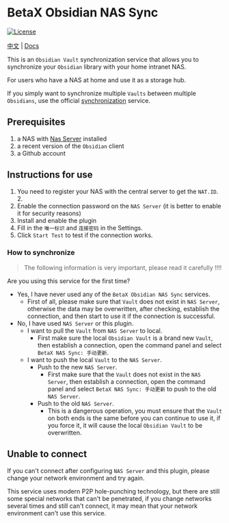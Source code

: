# BetaX Obsidian NAS Sync

[![License](https://img.shields.io/badge/License-AGPLv3-blue.svg)](https://www.gnu.org/licenses/agpl-3.0.html)

[中文](README_zh.md) | [Docs](https://skye-z.github.io/ons/)

This is an `Obsidian Vault` synchronization service that allows you to synchronize your `Obsidian` library with your home intranet NAS.

For users who have a NAS at home and use it as a storage hub.

If you simply want to synchronize multiple `Vaults` between multiple `Obsidians`, use the official [synchronization](https://obsidian.md/sync) service.

## Prerequisites

1. a NAS with [Nas Server](nas-server) installed
2. a recent version of the `Obsidian` client
3. a Github account

## Instructions for use

1. You need to register your NAS with the central server to get the `NAT.ID`. 2.
2. Enable the connection password on the `NAS Server` (it is better to enable it for security reasons)
3. Install and enable the plugin
4. Fill in the `唯一标识` and `连接密码` in the Settings.
5. Click `Start Test` to test if the connection works.

### How to synchronize

> The following information is very important, please read it carefully !!!!

Are you using this service for the first time?

- Yes, I have never used any of the `BetaX Obsidian NAS Sync` services.
  - First of all, please make sure that `Vault` does not exist in `NAS Server`, otherwise the data may be overwritten, after checking, establish the connection, and then start to use it if the connection is successful.
- No, I have used `NAS Server` or this plugin.
  - I want to pull the `Vault` from `NAS Server` to local.
    - First make sure the local `Obsidian Vault` is a brand new `Vault`, then establish a connection, open the command panel and select `BetaX NAS Sync: 手动更新`.
  - I want to push the local `Vault` to the `NAS Server`.
    - Push to the new `NAS Server`.
      - First make sure that the `Vault` does not exist in the `NAS Server`, then establish a connection, open the command panel and select `BetaX NAS Sync: 手动更新` to push to the old `NAS Server`.
    - Push to the old `NAS Server`.
      - This is a dangerous operation, you must ensure that the `Vault` on both ends is the same before you can continue to use it, if you force it, it will cause the local `Obsidian Vault` to be overwritten.

## Unable to connect

If you can't connect after configuring `NAS Server` and this plugin, please change your network environment and try again.

This service uses modern P2P hole-punching technology, but there are still some special networks that can't be penetrated, if you change networks several times and still can't connect, it may mean that your network environment can't use this service.
